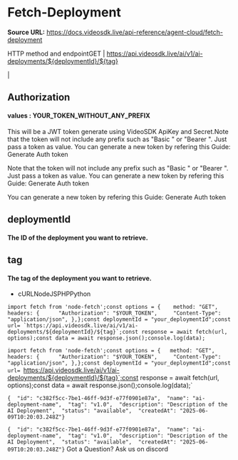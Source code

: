 # Fetch-Deployment

**Source URL:** https://docs.videosdk.live/api-reference/agent-cloud/fetch-deployment

HTTP method and endpointGET | https://api.videosdk.live/ai/v1/ai-deployments/${deploymentId}/${tag}

|

## Authorization

#### values  :    YOUR_TOKEN_WITHOUT_ANY_PREFIX

This will be a JWT token generate using VideoSDK ApiKey and Secret.Note that the token will not include any prefix such as "Basic " or "Bearer ". Just pass a token as value. You can generate a new token by refering this Guide: Generate Auth token

Note that the token will not include any prefix such as "Basic " or "Bearer ". Just pass a token as value. You can generate a new token by refering this Guide: Generate Auth token

You can generate a new token by refering this Guide: Generate Auth token

## deploymentId

#### The ID of the deployment you want to retrieve.

## tag

#### The tag of the deployment you want to retrieve.

- cURLNodeJSPHPPython

```
import fetch from 'node-fetch';const options = {	method: "GET",	headers: {		"Authorization": "$YOUR_TOKEN",		"Content-Type": "application/json",	},};const deploymentId = "your_deploymentId";const url= `https://api.videosdk.live/ai/v1/ai-deployments/${deploymentId}/${tag}`;const response = await fetch(url, options);const data = await response.json();console.log(data);
```

`import fetch from 'node-fetch';const options = {	method: "GET",	headers: {		"Authorization": "$YOUR_TOKEN",		"Content-Type": "application/json",	},};const deploymentId = "your_deploymentId";const url= `https://api.videosdk.live/ai/v1/ai-deployments/${deploymentId}/${tag}`;const response = await fetch(url, options);const data = await response.json();console.log(data);`
```
{  "id": "c382f5cc-7be1-46ff-9d3f-e77f0901e87a",  "name": "ai-deployment-name",  "tag": "v1.0",  "description": "Description of the AI Deployment",  "status": "available",  "createdAt": "2025-06-09T10:20:03.248Z"}
```

`{  "id": "c382f5cc-7be1-46ff-9d3f-e77f0901e87a",  "name": "ai-deployment-name",  "tag": "v1.0",  "description": "Description of the AI Deployment",  "status": "available",  "createdAt": "2025-06-09T10:20:03.248Z"}`
Got a Question? Ask us on discord
